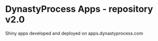 # DynastyProcess Apps - repository v2.0

Shiny apps developed and deployed on apps.dynastyprocess.com
